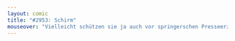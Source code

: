 ```yaml
---
layout: comic
title: "#2953: Schirm"
mouseover: "Vielleicht schützen sie ja auch vor springerschen Presseerzeugnissen."
---
```

